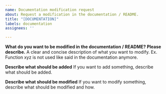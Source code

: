 ```yaml
---
name: Documentation modification request
about: Request a modification in the documentation / README.
title: "[DOCUMENTATION]"
labels: documentation
assignees: ''

---
```


**What do you want to be modified in the documentation / README? Please describe.**
A clear and concise description of what you want to modify. Ex. Function xyz is not used like said in the documentation anymore.

**Describe what should be added**
If you want to add something, describe what should be added.

**Describe what should be modified**
If you want to modify something, describe what should be modified and how.
